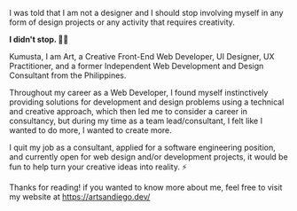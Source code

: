 I was told that I am not a designer and I should stop involving myself in any form of design projects or any activity that requires creativity.

**I didn't stop. ✋🏻**

Kumusta, I am Art, a Creative Front-End Web Developer, UI Designer, UX Practitioner, and a former Independent Web Development and Design Consultant from the Philippines.

Throughout my career as a Web Developer, I found myself instinctively providing solutions for development and design problems using a technical and creative approach, which then led me to consider a career in consultancy, but during my time as a team lead/consultant, I felt like I wanted to do more, I wanted to create more.

I quit my job as a consultant, applied for a software engineering position, and currently open for web design and/or development projects, it would be fun to help turn your creative ideas into reality. ⚡

Thanks for reading! if you wanted to know more about me, feel free to visit my website at https://artsandiego.dev/ 

<!--
**crtved/crtved** is a ✨ _special_ ✨ repository because its `README.md` (this file) appears on your GitHub profile.

Here are some ideas to get you started:

- 🔭 I’m currently working on ...
- 🌱 I’m currently learning ...
- 👯 I’m looking to collaborate on ...
- 🤔 I’m looking for help with ...
- 💬 Ask me about ...
- 📫 How to reach me: ...
- 😄 Pronouns: ...
- ⚡ Fun fact: ...
-->
